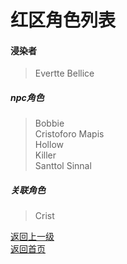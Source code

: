 # 红区角色列表  
#### 浸染者
> Evertte Bellice  
  
##### npc角色
> Bobbie  
> Cristoforo Mapis  
> Hollow  
> Killer  
> Santtol Sinnal  
  
  
##### 关联角色
> Crist  
 
[返回上一级](https://drrlw.github.io/%E8%A7%92%E8%89%B2)   
[返回首页](https://drrlw.github.io/)
